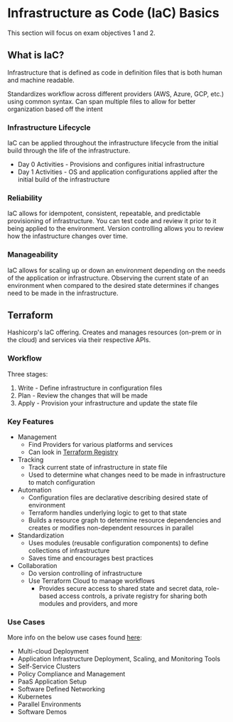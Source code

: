 # Infrastructure as Code (IaC) Basics

This section will focus on exam objectives 1 and 2.

## What is IaC?

Infrastructure that is defined as code in definition files that is both human and machine readable.

Standardizes workflow across different providers (AWS, Azure, GCP, etc.) using common syntax. Can span multiple files to allow for better organization based off the intent

### Infrastructure Lifecycle

IaC can be applied throughout the infrastructure lifecycle from the initial build through the life of the infrastructure.
* Day 0 Activities - Provisions and configures initial infrastructure
* Day 1 Activities - OS and application configurations applied after the initial build of the infrastructure
 
### Reliability

IaC allows for idempotent, consistent, repeatable, and predictable provisioning of infrastructure. You can test code and review it prior to it being applied to the environment. Version controlling allows you to review how the infastructure changes over time.

### Manageability

IaC allows for scaling up or down an environment depending on the needs of the application or infrastructure. Observing the current state of an environment when compared to the desired state determines if changes need to be made in the infrastructure. 

## Terraform

Hashicorp's IaC offering. Creates and manages resources (on-prem or in the cloud) and services via their respective APIs.

### Workflow

Three stages:
1. Write - Define infrastructure in configuration files
2. Plan - Review the changes that will be made
3. Apply - Provision your infrastructure and update the state file

### Key Features

* Management
	* Find Providers for various platforms and services
	* Can look in [Terraform Registry](https://registry.terraform.io/)
* Tracking
	* Track current state of infrastructure in state file
	* Used to determine what changes need to be made in infrastructure to match configuration
* Automation
	* Configuration files are declarative describing desired state of environment
	* Terraform handles underlying logic to get to that state
	* Builds a resource graph to determine resource dependencies and creates or modifies non-dependent resources in parallel
* Standardization
	* Uses modules (reusable configuration components) to define collections of infrastructure
	* Saves time and encourages best practices
* Collaboration
	* Do version controlling of infrastructure
	* Use Terraform Cloud to manage workflows
		* Provides secure access to shared state and secret data, role-based access controls, a private registry for sharing both modules and providers, and more

### Use Cases

More info on the below use cases found [here](https://developer.hashicorp.com/terraform/intro/v1.1.x/use-cases):
* Multi-cloud Deployment
* Application Infrastructure Deployment, Scaling, and Monitoring Tools
* Self-Service Clusters
* Policy Compliance and Management
* PaaS Application Setup
* Software Defined Networking
* Kubernetes
* Parallel Environments
* Software Demos
